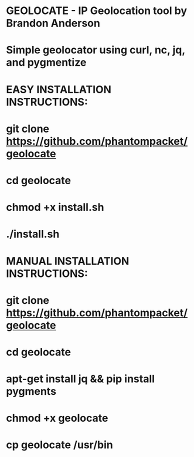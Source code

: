 # GEOLOCATE - IP Geolocation tool by Brandon Anderson
# Simple geolocator using curl, nc, jq, and pygmentize 
#
# EASY INSTALLATION INSTRUCTIONS:
# git clone https://github.com/phantompacket/geolocate
# cd geolocate
# chmod +x install.sh
# ./install.sh
#
# MANUAL INSTALLATION INSTRUCTIONS:
# git clone https://github.com/phantompacket/geolocate
# cd geolocate
# apt-get install jq && pip install pygments
# chmod +x geolocate
# cp geolocate /usr/bin
